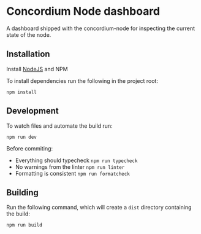 # Concordium Node dashboard

A dashboard shipped with the concordium-node for inspecting the current state of the node.



## Installation

Install [NodeJS](https://nodejs.org/en/) and NPM


To install dependencies run the following in the project root:

```
npm install
```

## Development

To watch files and automate the build run:

```
npm run dev
```

Before commiting:

- Everything should typecheck `npm run typecheck`
- No warnings from the linter `npm run linter`
- Formatting is consistent `npm run formatcheck`

## Building

Run the following command, which will create a `dist` directory containing the build:

```
npm run build
```

